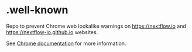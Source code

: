 # .well-known
Repo to prevent Chrome web lookalike warnings on https://nextflow.io and https://nextflow-io.github.io websites.

See [Chrome documentation](https://chromium.googlesource.com/chromium/src/+/master/docs/security/lookalikes/lookalike-domains.md#automated-warning-removal) for more information.

